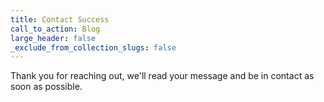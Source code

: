 ```yaml
---
title: Contact Success
call_to_action: Blog
large_header: false
_exclude_from_collection_slugs: false
---
```

Thank you for reaching out, we'll read your message and be in contact as soon as possible.

